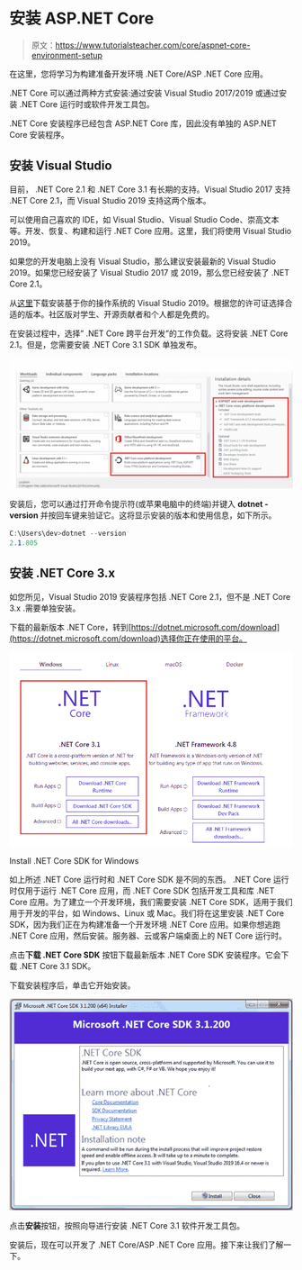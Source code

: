 # 安装 ASP.NET Core

> 原文：<https://www.tutorialsteacher.com/core/aspnet-core-environment-setup>

在这里，您将学习为构建准备开发环境 .NET Core/ASP .NET Core 应用。

 .NET Core 可以通过两种方式安装:通过安装 Visual Studio 2017/2019 或通过安装 .NET Core 运行时或软件开发工具包。

 .NET Core 安装程序已经包含 ASP.NET Core 库，因此没有单独的 ASP.NET Core 安装程序。

## 安装 Visual Studio

目前， .NET Core 2.1 和 .NET Core 3.1 有长期的支持。Visual Studio 2017 支持 .NET Core 2.1，而 Visual Studio 2019 支持这两个版本。

可以使用自己喜欢的 IDE，如 Visual Studio、Visual Studio Code、崇高文本等。开发、恢复、构建和运行 .NET Core 应用。这里，我们将使用 Visual Studio 2019。

如果您的开发电脑上没有 Visual Studio，那么建议安装最新的 Visual Studio 2019。如果您已经安装了 Visual Studio 2017 或 2019，那么您已经安装了 .NET Core 2.1。

从[这里](https://visualstudio.microsoft.com/downloads/)下载安装基于你的操作系统的 Visual Studio 2019。根据您的许可证选择合适的版本。社区版对学生、开源贡献者和个人都是免费的。

在安装过程中，选择” .NET Core 跨平台开发”的工作负载。这将安装 .NET Core 2.1。但是，您需要安装 .NET Core 3.1 SDK 单独发布。

![](img/b083ff96c90de868bfd14cd6e71c0d08.png) 

安装后，您可以通过打开命令提示符(或苹果电脑中的终端)并键入 **dotnet - version** 并按回车键来验证它。这将显示安装的版本和使用信息，如下所示。

```cs
C:\Users\dev>dotnet --version
2.1.805
```

## 安装 .NET Core 3.x

如您所见，Visual Studio 2019 安装程序包括 .NET Core 2.1，但不是 .NET Core 3.x .需要单独安装。

下载的最新版本 .NET Core，转到[https://dotnet.microsoft.com/download](https://dotnet.microsoft.com/download)选择你正在使用的平台。

![](img/aa81730cadd02a07c89e264969224357.png) 

Install .NET Core SDK for Windows



如上所述 .NET Core 运行时和 .NET Core SDK 是不同的东西。 .NET Core 运行时仅用于运行 .NET Core 应用，而 .NET Core SDK 包括开发工具和库 .NET Core 应用。为了建立一个开发环境，我们需要安装 .NET Core SDK，适用于我们用于开发的平台，如 Windows、Linux 或 Mac。我们将在这里安装 .NET Core SDK，因为我们正在为构建准备一个开发环境 .NET Core 应用。如果你想逃跑 .NET Core 应用，然后安装。服务器、云或客户端桌面上的 NET Core 运行时。

点击**下载 .NET Core SDK** 按钮下载最新版本 .NET Core SDK 安装程序。它会下载 .NET Core 3.1 SDK。

下载安装程序后，单击它开始安装。

![](img/de05dd6e8a8e9f856b52c083b2f52c92.png) 

点击**安装**按钮，按照向导进行安装 .NET Core 3.1 软件开发工具包。

安装后，现在可以开发了 .NET Core/ASP .NET Core 应用。接下来让我们了解一下。